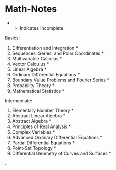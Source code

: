 # Math-Notes


* - Indicates Incomplete


Basics:
1. Differentiation and Integration *
2. Sequences, Series, and Polar Coordinates *
3. Multivariable Calculus *
5. Vector Calculus *
6. Linear Algebra *
7. Ordinary Differential Equations *
8. Boundary Value Problems and Fourier Series *
9. Probability Theory *
10. Mathematical Statistics *

Intermediate:
1. Elementary Number Theory *
2. Abstract Linear Algebra  *
3. Abstract Algebra *
6. Principles of Real Analysis *
9. Complex Variables *
10. Advanced Ordinary Differential Equations *
11. Partial Differential Equations *
12. Point-Set Topology *
13. Differential Geometry of Curves and Surfaces *





   











       

    
  .   













